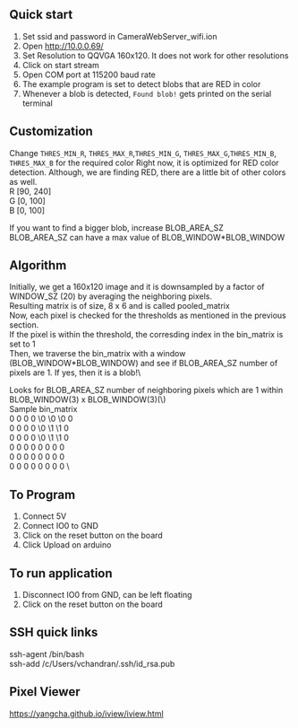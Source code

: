 ## Quick start
1. Set ssid and password in CameraWebServer_wifi.ion
2. Open http://10.0.0.69/
3. Set Resolution to QQVGA 160x120. It does not work for other resolutions
4. Click on start stream
5. Open COM port at 115200 baud rate
6. The example program is set to detect blobs that are RED in color
7. Whenever a blob is detected, `Found blob!` gets printed on the serial terminal

## Customization
Change `THRES_MIN_R`, `THRES_MAX_R`,`THRES_MIN_G`, `THRES_MAX_G`,`THRES_MIN_B`, `THRES_MAX_B` for the required color
Right now, it is optimized for RED color detection. Although, we are finding RED, there are a little bit of 
other colors as well.\
R [90, 240]\
G [0, 100]\
B [0, 100]

If you want to find a bigger blob, increase BLOB_AREA_SZ \
BLOB_AREA_SZ can have a max value of BLOB_WINDOW*BLOB_WINDOW

## Algorithm
Initially, we get a 160x120 image and it is downsampled by a factor of WINDOW_SZ (20) by averaging the neighboring pixels.\
Resulting matrix is of size, 8 x 6 and is called pooled_matrix\
Now, each pixel is checked for the thresholds as mentioned in the previous section.\
If the pixel is within the threshold, the corresding index in the bin_matrix is set to 1\
Then, we traverse the bin_matrix with a window (BLOB_WINDOW*BLOB_WINDOW) and see if BLOB_AREA_SZ number of
pixels are 1. If yes, then it is a blob!\

Looks for BLOB_AREA_SZ number of neighboring pixels which are 1
within BLOB_WINDOW(3) x BLOB_WINDOW(3)(\\)\
    Sample bin_matrix\
    0   0   0   0   \0   \0   \0   0    \
    0   0   0   0   \0   \1   \1   0    \
    0   0   0   0   \0   \1   \1   0    \
    0   0   0   0   0   0   0   0       \
    0   0   0   0   0   0   0   0       \
    0   0   0   0   0   0   0   0       \

## To Program
1. Connect 5V
2. Connect IO0 to GND
3. Click on the reset button on the board
4. Click Upload on arduino 

## To run application
1. Disconnect IO0 from GND, can be left floating
2. Click on the reset button on the board

## SSH quick links
ssh-agent /bin/bash\
ssh-add /c/Users/vchandran/.ssh/id_rsa.pub

## Pixel Viewer
https://yangcha.github.io/iview/iview.html
